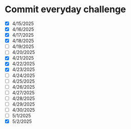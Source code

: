 # Commit everyday challenge

- [x] 4/15/2025
- [x] 4/16/2025
- [x] 4/17/2025
- [x] 4/18/2025
- [ ] 4/19/2025
- [ ] 4/20/2025
- [x] 4/21/2025
- [x] 4/22/2025
- [x] 4/23/2025
- [ ] 4/24/2025
- [ ] 4/25/2025
- [ ] 4/26/2025
- [ ] 4/27/2025
- [ ] 4/28/2025
- [ ] 4/29/2025
- [ ] 4/30/2025
- [ ] 5/1/2025
- [x] 5/2/2025
